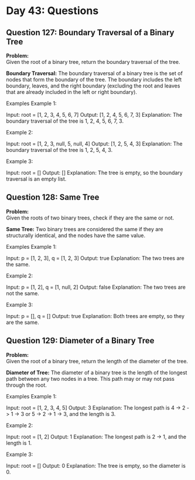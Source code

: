 # Day 43: Questions

## Question 127: Boundary Traversal of a Binary Tree

**Problem:**  
Given the root of a binary tree, return the boundary traversal of the tree.

**Boundary Traversal:** The boundary traversal of a binary tree is the set of nodes that form the boundary of the tree. The boundary includes the left boundary, leaves, and the right boundary (excluding the root and leaves that are already included in the left or right boundary).

Examples
Example 1:

Input: root = [1, 2, 3, 4, 5, 6, 7]
Output: [1, 2, 4, 5, 6, 7, 3]
Explanation:
The boundary traversal of the tree is 1, 2, 4, 5, 6, 7, 3.

Example 2:

Input: root = [1, 2, 3, null, 5, null, 4]
Output: [1, 2, 5, 4, 3]
Explanation:
The boundary traversal of the tree is 1, 2, 5, 4, 3.

Example 3:

Input: root = []
Output: []
Explanation: The tree is empty, so the boundary traversal is an empty list.

## Question 128: Same Tree

**Problem:**  
Given the roots of two binary trees, check if they are the same or not.

**Same Tree:** Two binary trees are considered the same if they are structurally identical, and the nodes have the same value.

Examples
Example 1:

Input: p = [1, 2, 3], q = [1, 2, 3]
Output: true
Explanation:
The two trees are the same.

Example 2:

Input: p = [1, 2], q = [1, null, 2]
Output: false
Explanation:
The two trees are not the same.

Example 3:

Input: p = [], q = []
Output: true
Explanation: Both trees are empty, so they are the same.

## Question 129: Diameter of a Binary Tree

**Problem:**  
Given the root of a binary tree, return the length of the diameter of the tree.

**Diameter of Tree:** The diameter of a binary tree is the length of the longest path between any two nodes in a tree. This path may or may not pass through the root.

Examples
Example 1:

Input: root = [1, 2, 3, 4, 5]
Output: 3
Explanation:
The longest path is 4 -> 2 -> 1 -> 3 or 5 -> 2 -> 1 -> 3, and the length is 3.

Example 2:

Input: root = [1, 2]
Output: 1
Explanation:
The longest path is 2 -> 1, and the length is 1.

Example 3:

Input: root = []
Output: 0
Explanation: The tree is empty, so the diameter is 0.
